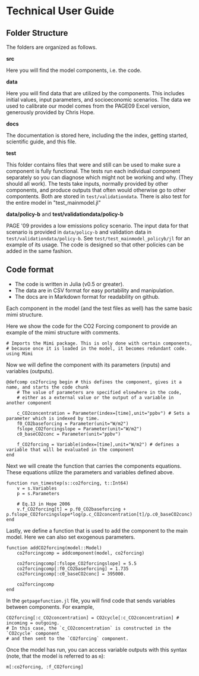 # Technical User Guide

## Folder Structure

The folders are organized as follows.

**src**

Here you will find the model components, i.e. the code.

**data**

Here you will find data that are utilized by the components. This
includes initial values, input parameters, and socioeconomic
scenarios. The data we used to calibrate our model comes from the
PAGE09 Excel version, generously provided by Chris Hope.

**docs**

The documentation is stored here, including the the index, getting
started, scientific guide, and this file.

**test**

This folder contains files that were and still can be used to make
sure a component is fully functional. The tests run each individual
component separately so you can diagnose which might not be working
and why. (They should all work). The tests take inputs, normally
provided by other components, and produce outputs that often would
otherwise go to other compontents.  Both are stored in
`test/validationdata`. There is also test for the entire model in "test_mainmodel.jl"

**data/policy-b** and **test/validationdata/policy-b**

PAGE '09 provides a low emissions policy scenario.  The input data for
that scenario is provided in `data/policy-b` and validation data in
`test/validationdata/policy-b`.  See `test/test_mainmodel_policyb/jl`
for an example of its usage.  The code is designed so that other
policies can be added in the same fashion.

## Code format

 - The code is written in Julia (v0.5 or greater).
 - The data are in CSV format for easy portability and manipulation.
 - The docs are in Markdown format for readability on github.

Each component in the model (and the test files as well) has the same basic mimi structure.

Here we show the code for the CO2 Forcing component to provide an example of the mimi structure with comments.

```
# Imports the Mimi package. This is only done with certain components,
# because once it is loaded in the model, it becomes redundant code.
using Mimi
```

Now we will define the component with its parameters (inputs) and
variables (outputs).

```
@defcomp co2forcing begin # this defines the component, gives it a name, and starts the code chunk
    # The value of parameters are specified elsewhere in the code,
	# either as a external value or the output of a variable in another component

    c_CO2concentration = Parameter(index=[time],unit="ppbv") # Sets a parameter which is indexed by time.
    f0_CO2baseforcing = Parameter(unit="W/m2")
    fslope_CO2forcingslope = Parameter(unit="W/m2")
    c0_baseCO2conc = Parameter(unit="ppbv")
	
    f_CO2forcing = Variable(index=[time],unit="W/m2") # defines a variable that will be evaluated in the component
end
```

Next we will create the function that carries the components equations. These equations utilize the parameters and variables defined above.

```
function run_timestep(s::co2forcing, t::Int64)
    v = s.Variables
    p = s.Parameters

    # Eq.13 in Hope 2006
    v.f_CO2forcing[t] = p.f0_CO2baseforcing + p.fslope_CO2forcingslope*log(p.c_CO2concentration[t]/p.c0_baseCO2conc)
end
```

Lastly, we define a function that is used to add the component to the main model. Here we can also set exogenous parameters.

```
function addCO2forcing(model::Model)
    co2forcingcomp = addcomponent(model, co2forcing)

    co2forcingcomp[:fslope_CO2forcingslope] = 5.5
    co2forcingcomp[:f0_CO2baseforcing] = 1.735
    co2forcingcomp[:c0_baseCO2conc] = 395000.

    co2forcingcomp
end
```

In the `getpagefunction.jl` file, you will find code that sends variables between components. For example,

```
CO2forcing[:c_CO2concentration] = CO2cycle[:c_CO2concentration] # incoming = outgoing.
# In this case, the `c_CO2concentration` is constructed in the `CO2cycle` component
# and then sent to the `CO2forcing` component.
```

Once the model has run, you can access variable outputs with this
syntax (note, that the model is referred to as `m`):

```
m[:co2forcing, :f_CO2forcing]
```
